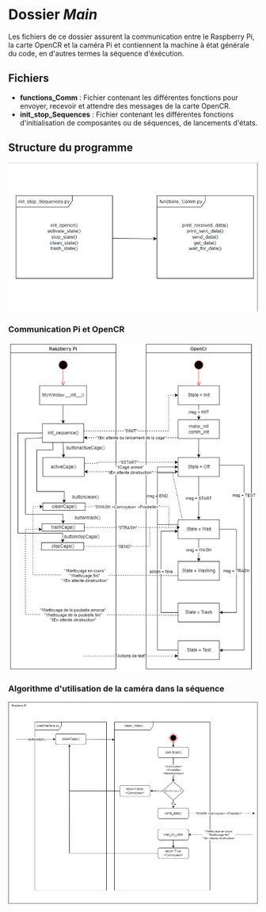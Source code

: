 # Dossier *Main*

Les fichiers de ce dossier assurent la communication entre le Raspberry Pi, la carte OpenCR et la caméra Pi et contiennent la machine à état générale du code, en d'autres termes la séquence d'éxécution.

## Fichiers

- **functions_Comm** : Fichier contenant les différentes fonctions pour envoyer, recevoir et attendre des messages de la carte OpenCR.
- **init_stop_Sequences** : Fichier contenant les différentes fonctions d'initialisation de composantes ou de séquences, de lancements d'états.

## Structure du programme

<img src="../../Documentation/Images/HierarchieMain.png">

### Communication Pi et OpenCR

<img src="../../Documentation/Images/flowchart.png">

### Algorithme d'utilisation de la caméra dans la séquence

<img src="../../Documentation/Images/Algo_PI_Camera.png">
